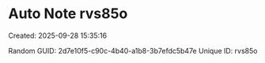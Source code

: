 ﻿# Auto Note rvs85o
Created: 2025-09-28 15:35:16

Random GUID: 2d7e10f5-c90c-4b40-a1b8-3b7efdc5b47e
Unique ID: rvs85o
